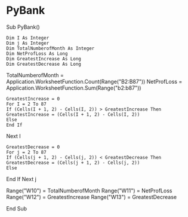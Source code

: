 # PyBank
Sub PyBank()

    Dim I As Integer
    Dim j As Integer
    Dim TotalNumberofMonth As Integer
    Dim NetProfLoss As Long
    Dim GreatestIncrease As Long
    Dim GreatestDecrease As Long

TotalNumberofMonth = Application.WorksheetFunction.Count(Range("B2:B87"))
NetProfLoss = Application.WorksheetFunction.Sum(Range("b2:b87"))
    
    GreatestIncrease = 0
    For I = 2 To 87
    If (Cells(I + 1, 2) - Cells(I, 2)) > GreatestIncrease Then
    GreatestIncrease = (Cells(I + 1, 2) - Cells(I, 2))
    Else
    End If
Next I

    GreatestDecrease = 0
    For j = 2 To 87
    If (Cells(j + 1, 2) - Cells(j, 2)) < GreatestDecrease Then
    GreatestDecrease = (Cells(j + 1, 2) - Cells(j, 2))
    Else
End If
Next j
   
Range("W10") = TotalNumberofMonth
Range("W11") = NetProfLoss
Range("W12") = GreatestIncrease
Range("W13") = GreatestDecrease

End Sub
